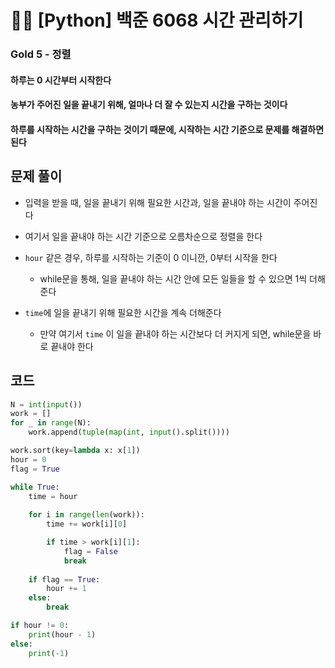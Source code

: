 # 🧑‍💻 [Python] 백준 6068 시간 관리하기

### Gold 5 - 정렬



#### 하루는 0 시간부터 시작한다

#### 농부가 주어진 일을 끝내기 위해, 얼마나 더 잘 수 있는지 시간을 구하는 것이다

#### 하루를 시작하는 시간을 구하는 것이기 때문에, 시작하는 시간 기준으로 문제를 해결하면 된다



## 문제 풀이

- 입력을 받을 때, 일을 끝내기 위해 필요한 시간과, 일을 끝내야 하는 시간이 주어진다
- 여기서 일을 끝내야 하는 시간 기준으로 오름차순으로 정렬을 한다
- `hour` 같은 경우, 하루를 시작하는 기준이 0 이니깐, 0부터 시작을 한다
  - while문을 통해, 일을 끝내야 하는 시간 안에 모든 일들을 할 수 있으면 1씩 더해준다

- `time`에 일을 끝내기 위해 필요한 시간을 계속 더해준다
  - 만약 여기서 `time` 이 일을 끝내야 하는 시간보다 더 커지게 되면, while문을 바로 끝내야 한다




## 코드

```python
N = int(input())
work = []
for _ in range(N):
    work.append(tuple(map(int, input().split())))

work.sort(key=lambda x: x[1])
hour = 0
flag = True

while True:
    time = hour
    
    for i in range(len(work)):
        time += work[i][0]

        if time > work[i][1]:
            flag = False
            break
    
    if flag == True:
        hour += 1
    else:
        break

if hour != 0:
    print(hour - 1)
else:
    print(-1)
```

